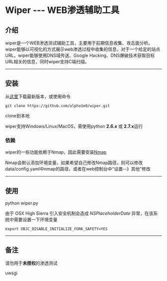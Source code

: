 # Wiper  ---  WEB渗透辅助工具

## 介绍

wiper是一个WEB渗透测试辅助工具，主要用于前期信息收集、攻击面分析。wiper能够以可视化的方式展示web渗透过程中收集的信息，对于一个给定的站点URL，wiper能够使用DNS域传送、Google Hacking、DNS爆破技术获取目标URL相关的信息，同时wiper支持C端扫描。

---

## 安装

从[这里](https://github.com/alpha1e0/wiper)下载最新版本，或使用命令

	git clone https://github.com/alpha1e0/wiper.git

clone到本地

wiper支持Windows/Linux/MacOS，需使用python **2.6.x** 或 **2.7.x**运行

### 依赖

wiper的一些功能依赖于Nmap，因此需要安装[Nmap](http://insecure.org/)

Nmap会默认添加环境变量，如果希望自己修改Nmap路径，则可以修改data/config.yaml中nmap的路径，或者在web控制台中“设置--》其他”修改

---

## 使用

python wiper.py

由于 OSX High Sierra 引入安全机制会造成 *NSPlaceholderDate* 异常，在该系统中需要设置一下环境变量

    export OBJC_DISABLE_INITIALIZE_FORK_SAFETY=YES

---

## 备注

请勿用于**未授权**的渗透测试

uwsgi



